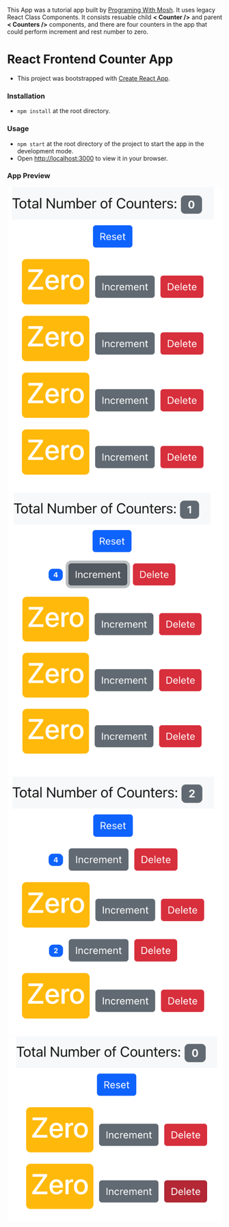 This App was a tutorial app built by [Programing With Mosh](https://www.youtube.com/watch?v=Ke90Tje7VS0). It uses legacy React Class Components. It consists resuable child **< Counter />** and parent **< Counters />** components, and there are four counters in the app that could perform increment and rest number to zero.

# React Frontend Counter App
- This project was bootstrapped with [Create React App](https://github.com/facebook/create-react-app).

### Installation
- `npm install` at the root directory.

### Usage 
- `npm start` at the root directory of the project to start the app in the development mode.
- Open [http://localhost:3000](http://localhost:3000) to view it in your browser.

### App Preview
![](/src/assets/1.jpg)
![](/src/assets/2.jpg)
![](/src/assets/3.jpg)
![](/src/assets/4.jpg)
